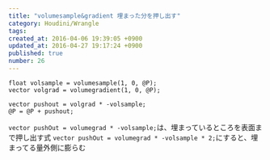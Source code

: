 ```yaml
---
title: "volumesample&gradient 埋まった分を押し出す"
category: Houdini/Wrangle
tags: 
created_at: 2016-04-06 19:39:05 +0900
updated_at: 2016-04-27 19:17:24 +0900
published: true
number: 26
---
```


```
float volsample = volumesample(1, 0, @P);
vector volgrad = volumegradient(1, 0, @P);

vector pushout = volgrad * -volsample;
@P = @P + pushout;
```

`vector pushOut = volumegrad * -volsample;`は、埋まっているところを表面まで押し出す式
`vector pushOut = volumegrad * -volsample * 2;`にすると、埋まってる量外側に膨らむ
